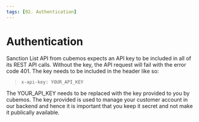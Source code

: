 ```yaml
---
tags: [02. Authentication]
---
```


# Authentication

Sanction List API from cubemos expects an API key to be included in all of its REST API calls. Without the key, the API request will fail with the error code 401. The key needs to be included in the header like so: 
<!-- theme: info -->
> ``` x-api-key: YOUR_API_KEY ```

The YOUR_API_KEY needs to be replaced with the key provided to you by cubemos. The key provided is used to manage your customer account in our backend and hence it is important that you keep it secret and not make it publically available. 

